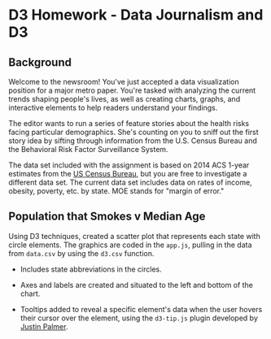 # D3 Homework - Data Journalism and D3

## Background

Welcome to the newsroom! You've just accepted a data visualization position for a major metro paper. You're tasked with analyzing the current trends shaping people's lives, as well as creating charts, graphs, and interactive elements to help readers understand your findings.

The editor wants to run a series of feature stories about the health risks facing particular demographics. She's counting on you to sniff out the first story idea by sifting through information from the U.S. Census Bureau and the Behavioral Risk Factor Surveillance System.

The data set included with the assignment is based on 2014 ACS 1-year estimates from the [US Census Bureau](https://data.census.gov/cedsci/), but you are free to investigate a different data set. The current data set includes data on rates of income, obesity, poverty, etc. by state. MOE stands for "margin of error."


## Population that Smokes v Median Age

Using D3 techniques, created a scatter plot that represents each state with circle elements. The graphics are coded in the `app.js`, pulling in the data from `data.csv` by using the `d3.csv` function. 

* Includes state abbreviations in the circles.

* Axes and labels are created and situated to the left and bottom of the chart.

* Tooltips added to reveal a specific element's data when the user hovers their cursor over the element, using the `d3-tip.js` plugin developed by [Justin Palmer](https://github.com/Caged).

